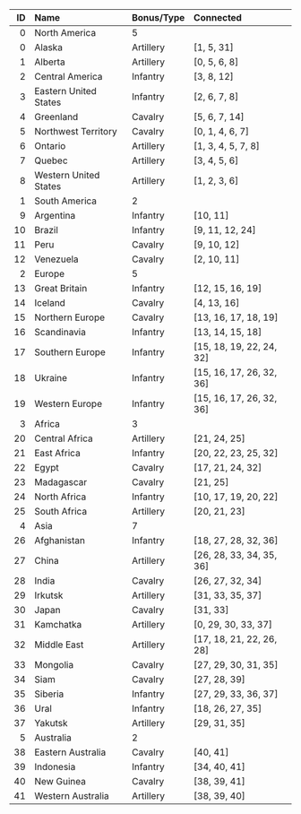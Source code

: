 |  ID | Name                  | Bonus/Type | Connected                |
|----:|:----------------------|:-----------|:-------------------------|
|   0 | North America         | 5          |                          |
|   0 | Alaska                | Artillery  | [1, 5, 31]               |
|   1 | Alberta               | Artillery  | [0, 5, 6, 8]             |
|   2 | Central America       | Infantry   | [3, 8, 12]               |
|   3 | Eastern United States | Infantry   | [2, 6, 7, 8]             |
|   4 | Greenland             | Cavalry    | [5, 6, 7, 14]            |
|   5 | Northwest Territory   | Cavalry    | [0, 1, 4, 6, 7]          |
|   6 | Ontario               | Artillery  | [1, 3, 4, 5, 7, 8]       |
|   7 | Quebec                | Artillery  | [3, 4, 5, 6]             |
|   8 | Western United States | Artillery  | [1, 2, 3, 6]             |
|   1 | South America         | 2          |                          |
|   9 | Argentina             | Infantry   | [10, 11]                 |
|  10 | Brazil                | Infantry   | [9, 11, 12, 24]          |
|  11 | Peru                  | Cavalry    | [9, 10, 12]              |
|  12 | Venezuela             | Cavalry    | [2, 10, 11]              |
|   2 | Europe                | 5          |                          |
|  13 | Great Britain         | Infantry   | [12, 15, 16, 19]         |
|  14 | Iceland               | Cavalry    | [4, 13, 16]              |
|  15 | Northern Europe       | Cavalry    | [13, 16, 17, 18, 19]     |
|  16 | Scandinavia           | Infantry   | [13, 14, 15, 18]         |
|  17 | Southern Europe       | Infantry   | [15, 18, 19, 22, 24, 32] |
|  18 | Ukraine               | Infantry   | [15, 16, 17, 26, 32, 36] |
|  19 | Western Europe        | Infantry   | [15, 16, 17, 26, 32, 36] |
|   3 | Africa                | 3          |                          |
|  20 | Central Africa        | Artillery  | [21, 24, 25]             |
|  21 | East Africa           | Infantry   | [20, 22, 23, 25, 32]     |
|  22 | Egypt                 | Cavalry    | [17, 21, 24, 32]         |
|  23 | Madagascar            | Cavalry    | [21, 25]                 |
|  24 | North Africa          | Infantry   | [10, 17, 19, 20, 22]     |
|  25 | South Africa          | Artillery  | [20, 21, 23]             |
|   4 | Asia                  | 7          |                          |
|  26 | Afghanistan           | Infantry   | [18, 27, 28, 32, 36]     |
|  27 | China                 | Artillery  | [26, 28, 33, 34, 35, 36] |
|  28 | India                 | Cavalry    | [26, 27, 32, 34]         |
|  29 | Irkutsk               | Artillery  | [31, 33, 35, 37]         |
|  30 | Japan                 | Cavalry    | [31, 33]                 |
|  31 | Kamchatka             | Artillery  | [0, 29, 30, 33, 37]      |
|  32 | Middle East           | Artillery  | [17, 18, 21, 22, 26, 28] |
|  33 | Mongolia              | Cavalry    | [27, 29, 30, 31, 35]     |
|  34 | Siam                  | Cavalry    | [27, 28, 39]             |
|  35 | Siberia               | Infantry   | [27, 29, 33, 36, 37]     |
|  36 | Ural                  | Infantry   | [18, 26, 27, 35]         |
|  37 | Yakutsk               | Artillery  | [29, 31, 35]             |
|   5 | Australia             | 2          |                          |
|  38 | Eastern Australia     | Cavalry    | [40, 41]                 |
|  39 | Indonesia             | Infantry   | [34, 40, 41]             |
|  40 | New Guinea            | Cavalry    | [38, 39, 41]             |
|  41 | Western Australia     | Artillery  | [38, 39, 40]             |
